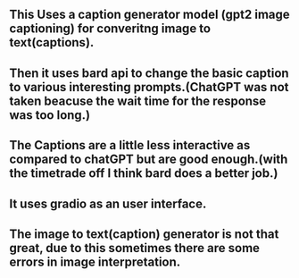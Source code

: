 ## This Uses a caption generator model (gpt2 image captioning) for converitng image to text(captions).

## Then it uses bard api to change the basic caption to various interesting prompts.(ChatGPT was not taken beacuse the wait time for the response was too long.)

## The Captions are a little less interactive as compared to chatGPT but are good enough.(with the timetrade off I think bard does a better job.)

## It uses gradio as an user interface.

## The image to text(caption) generator is not that great, due to this sometimes there are some errors in image interpretation.
